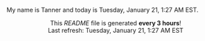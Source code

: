 My name is Tanner and today is Tuesday, January 21, 1:27 AM EST.

<p align="center">This <i>README</i> file is generated <b>every 3 hours</b>!</br>Last refresh: Tuesday, January 21, 1:27 AM EST<br /></p>
